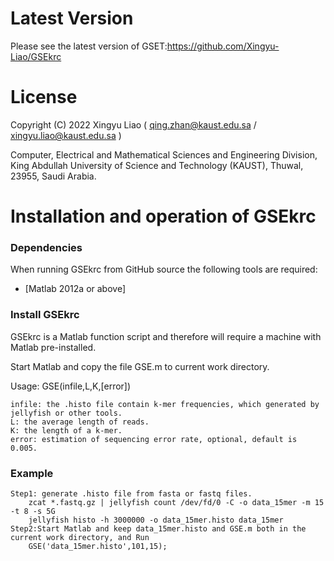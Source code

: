 Latest Version
==============
Please see the latest version of GSET:https://github.com/Xingyu-Liao/GSEkrc


License
=======

Copyright (C) 2022    Xingyu Liao    ( qing.zhan@kaust.edu.sa / xingyu.liao@kaust.edu.sa )

Computer, Electrical and Mathematical Sciences and Engineering Division,
King Abdullah University of Science and Technology (KAUST),
Thuwal, 23955, Saudi Arabia.


Installation and operation of GSEkrc 
==================================

### Dependencies

When running GSEkrc from GitHub source the following tools are required:

* [Matlab 2012a or above]
 
### Install GSEkrc

GSEkrc is a Matlab function script and therefore will require a machine with Matlab pre-installed.

Start Matlab and copy the file GSE.m to current work directory.

Usage: GSE(infile,L,K,[error])

    infile: the .histo file contain k-mer frequencies, which generated by jellyfish or other tools.
	L: the average length of reads.
    K: the length of a k-mer.
    error: estimation of sequencing error rate, optional, default is 0.005.	

### Example
	
    Step1: generate .histo file from fasta or fastq files.
	    zcat *.fastq.gz | jellyfish count /dev/fd/0 -C -o data_15mer -m 15 -t 8 -s 5G
        jellyfish histo -h 3000000 -o data_15mer.histo data_15mer
	Step2:Start Matlab and keep data_15mer.histo and GSE.m both in the current work directory, and Run
		GSE('data_15mer.histo',101,15);
	
